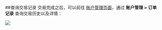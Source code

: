 ##查询交易记录
交易完成之后，可以前往 [账户管理页面](http://me.eolinker.com "账户管理页面")，通过 **账户管理 > 订单记录** 查询交易历史以及详情：

![](http://data.eolinker.com/course/11jjLFQda668127d4974a785dff0ec20676eadb35cc1ded)